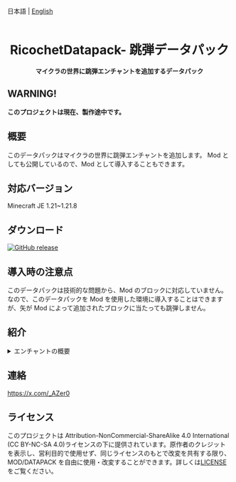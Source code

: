 日本語 | [English](README.md)
<br><br/>

<div align=center>

# RicochetDatapack- 跳弾データパック

**マイクラの世界に跳弾エンチャントを追加するデータパック**

</div>

## WARNING!

**このプロジェクトは現在、製作途中です。**

## 概要

このデータパックはマイクラの世界に跳弾エンチャントを追加します。
Mod としても公開しているので、Mod として導入することもできます。

## 対応バージョン

Minecraft JE 1.21~1.21.8

## ダウンロード

[![GitHub release](https://img.shields.io/github/v/release/AZerl0/Ricochet-Datapack)](https://github.com/AZerl0/Ricochet-Datapack/releases)

## 導入時の注意点

このデータパックは技術的な問題から、Mod のブロックに対応していません。
なので、このデータパックを Mod を使用した環境に導入することはできますが、矢が Mod によって追加されたブロックに当たっても跳弾しません。

## 紹介

<details>

<summary>
    エンチャントの概要
</summary>

## エンチャントの入手方法

-   エンチャントはエンチャントテーブルや、構造物のチェスト、司書からの取引など様々な場所、方法で手に入れることができます。
-   また、このエンチャントは特殊な方法で手に入れることもでき、スライムを本で殴ると、15%の確率で本に跳弾のエンチャントが付与されます。
    -   すでに本に跳弾エンチャントが付与されている場合、最大レベルになるまでエンチャントのレベルが 1 増加します。

## エンチャントの概要

-   跳弾エンチャントは、弓やクロスボウに付与することができます。
-   跳弾エンチャントを付与すると、矢がブロックに当たった時に跳ね返るようになります。
-   このエンチャントの最大レベルは 5 であり、レベルが上がるほど矢が跳弾できる回数が増加します。
    -   例えばレベル 1 だと、矢は 1 回しか跳弾しませんが、レベル 2 だと 4 回、最大のレベル 5 だと 25 回まで跳弾します。
    -   この跳弾できる回数は `x = lvl ^ 2` で求められます。

</details>

## 連絡

<https://x.com/_AZer0>

## ライセンス

このプロジェクトは Attribution-NonCommercial-ShareAlike 4.0 International (CC BY-NC-SA 4.0)ライセンスの下に提供されています。原作者のクレジットを表示し、営利目的で使用せず、同じライセンスのもとで改変を共有する限り、MOD/DATAPACK を自由に使用・改変することができます。詳しくは[LICENSE](https://github.com/AZerl0/Ricochet-Datapack/blob/main/README.md)をご覧ください。
